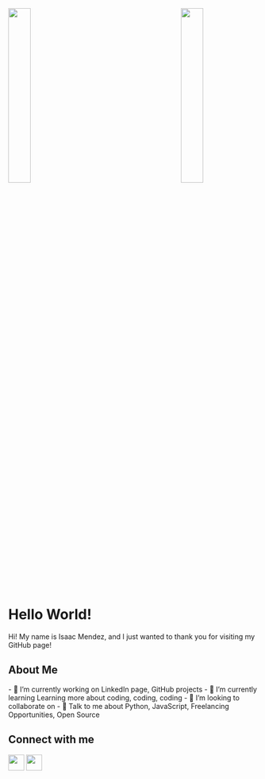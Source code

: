 <!--
<img align="right" src="https://visitor-badge.glitch.me/badge?page_id=IsaacMendez-work.IsaacMendez-work" alt="Visitor badge"/>
<img align="center" width="250px" height = "250px" src="https://media-exp1.licdn.com/dms/image/C4E03AQF4mDYydCqYxw/profile-displayphoto-shrink_400_400/0/1620154078278?e=1625702400&v=beta&t=mOaW7jUTJ0jfkTVPpnUOMsJs4nCuDxFmQrdhEWZzSyM" alt="Isaac Mendez's headshot"/>
-->
<img src="https://visitor-badge.glitch.me/badge?page_id=IsaacMendez-work.IsaacMendez-work" style="float: left; width: 30%; margin-right: 1%; margin-bottom: 0.5em;">
<img src="https://media-exp1.licdn.com/dms/image/C4E03AQF4mDYydCqYxw/profile-displayphoto-shrink_400_400/0/1620154078278?e=1625702400&v=beta&t=mOaW7jUTJ0jfkTVPpnUOMsJs4nCuDxFmQrdhEWZzSyM" style="float: right; width: 30%; margin-right: 1%; margin-bottom: 0.5em;">
<p style="clear: both;">
<h1> Hello World! </h1>
<div size='20px'> Hi! My name is Isaac Mendez, and I just wanted to thank you for visiting my GitHub page!</div>
<!--
<h2> Here are live GitHub stats: </h2>
<img align="left" src="https://github-readme-stats.vercel.app/api?username=IsaacMendez-work&count_private=true&show_icons=true&theme=vue" />
<img align="center" src="https://github-readme-stats.vercel.app/api/top-langs/?username=IsaacMendez-work&theme=vue" />
-->
<h2> About Me </h2>
	- 🔭 I’m currently working on LinkedIn page, GitHub projects
	- 🌱 I’m currently learning Learning more about coding, coding, coding 
	- 👯 I’m looking to collaborate on  
	- 💬 Talk to me about Python, JavaScript, Freelancing Opportunities, Open Source 
<!--
<h2> Skills </h2>
<a href= https://github.com/IsaacMendez-work?tab=repositories&q=&type=&language=javascript&sort= > <img width ='32px' src ='https://raw.githubusercontent.com/rahulbanerjee26/githubAboutMeGenerator/main/icons/javascript.svg'> </a>
<a href= https://github.com/IsaacMendez-work?tab=repositories&q=&type=&language=sqlite&sort= > <img width ='32px' src ='https://raw.githubusercontent.com/rahulbanerjee26/githubAboutMeGenerator/main/icons/sqlite.svg'> </a>
<a href= https://github.com/IsaacMendez-work?tab=repositories&q=&type=&language=angularjs&sort= > <img width ='32px' src ='https://raw.githubusercontent.com/rahulbanerjee26/githubAboutMeGenerator/main/icons/angularjs.svg'> </a>
<a href= https://github.com/IsaacMendez-work?tab=repositories&q=&type=&language=html&sort= > <img width ='32px' src ='https://raw.githubusercontent.com/rahulbanerjee26/githubAboutMeGenerator/main/icons/html.svg'> </a>
-->
<h2> Connect with me </h2>
<a href = 'https://www.linkedin.com/in/workisaacmendez'> <img width = '32px' align= 'center' src="https://raw.githubusercontent.com/rahulbanerjee26/githubAboutMeGenerator/main/icons/linked-in-alt.svg"/></a> 
<a href = 'https://www.github.com/IsaacMendez-work'> <img width = '32px' align= 'center' src="https://raw.githubusercontent.com/rahulbanerjee26/githubAboutMeGenerator/main/icons/github.svg"/></a> 
